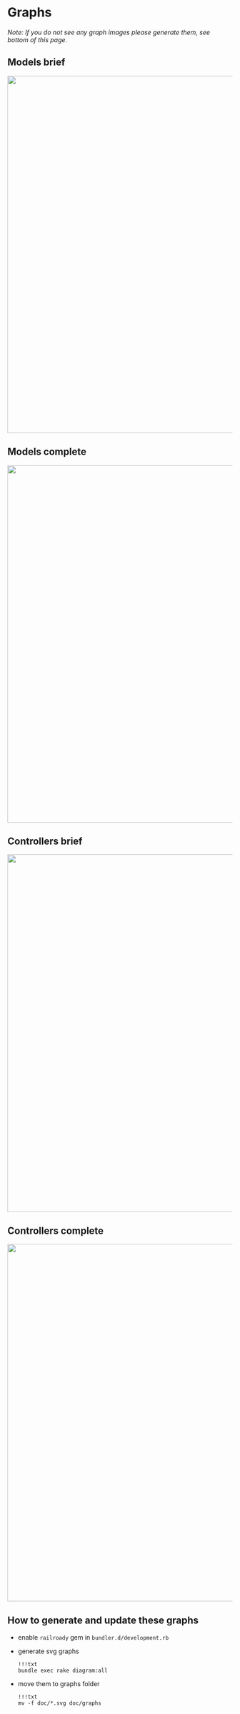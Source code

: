 # Graphs

*Note: If you do not see any graph images please generate them, see bottom of this page.*

## Models brief

<div style="overflow: scroll; width: 100%;">
  <img style="height: 800px;" src="graphs/models_brief.svg" >
</div>

## Models complete

<div style="overflow: scroll; width: 100%;">
  <img style="height: 800px;" src="graphs/models_complete.svg" >
</div>

## Controllers brief

<div style="overflow: scroll; width: 100%;">
  <img style="height: 800px;" src="graphs/controllers_brief.svg" >
</div>

## Controllers complete

<div style="overflow: scroll; width: 100%;">
  <img style="height: 800px;" src="graphs/controllers_complete.svg" >
</div>

## How to generate and update these graphs

- enable `railroady` gem in `bundler.d/development.rb`
- generate svg graphs

      !!!txt
      bundle exec rake diagram:all

- move them to graphs folder

      !!!txt
      mv -f doc/*.svg doc/graphs

